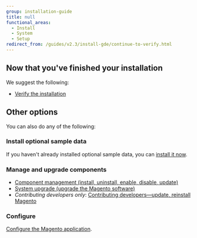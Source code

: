 ```yaml
---
group: installation-guide
title: null
functional_areas:
  - Install
  - System
  - Setup
redirect_from: /guides/v2.3/install-gde/continue-to-verify.html
---
```


## Now that you've finished your installation

We suggest the following:

* [Verify the installation]({{page.baseurl}}/install/post-install/verify-magento-installation.html)

## Other options

You can also do any of the following:

### Install optional sample data

If you haven't already installed optional sample data, you can [install it now]({{page.baseurl}}/install/post-install/git-sample-data.html).

### Manage and upgrade components

* [Component management (install, uninstall, enable, disable, update)]({{page.baseurl}}/comp-mgr/compman-start.html)
* [System upgrade (upgrade the Magento software)]({{page.baseurl}}/system-update-upgrade/product/start.html)
* _Contributing developers only_: [Contributing developers—update, reinstall Magento]({{page.baseurl}}/install/methods/git.html)

### Configure

[Configure the Magento application]({{page.baseurl}}/install/post-install/configuration.html).

